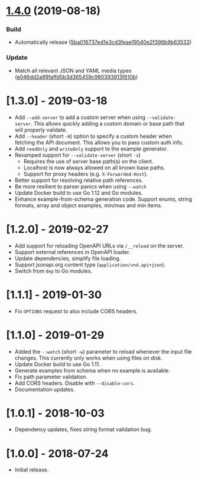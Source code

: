# [1.4.0](https://github.com/puppetlabs/apisprout/compare/v1.3.0...v1.4.0) (2019-08-18)


### Build

* Automatically release ([5ba016737ed1e3cd3feae19540e2f396b9b63533](https://github.com/puppetlabs/apisprout/commit/5ba016737ed1e3cd3feae19540e2f396b9b63533))

### Update

* Match all relevant JSON and YAML media types ([e046dd2a99faffd5b3d365459c980393913f610b](https://github.com/puppetlabs/apisprout/commit/e046dd2a99faffd5b3d365459c980393913f610b))

# [1.3.0] - 2019-03-18
- Add `--add-server` to add a custom server when using `--validate-server`.
  This allows quickly adding a custom domain or base path that will properly
  validate.
- Add `--header` (short `-H`) option to specify a custom header when fetching
  the API document. This allows you to pass custom auth info.
- Add `readOnly` and `writeOnly` support to the example generator.
- Revamped support for `--validate-server` (short `-s`)
  - Requires the use of server base path(s) on the client.
  - Localhost is now always allowed on all known base paths.
  - Support for proxy headers (e.g. `X-Forwarded-Host`).
- Better support for resolving relative path references.
- Be more resilient to parser panics when using `--watch`
- Update Docker build to use Go 1.12 and Go modules.
- Enhance example-from-schema generation code. Support enums, string formats,
  array and object examples, min/max and min items.

# [1.2.0] - 2019-02-27
- Add support for reloading OpenAPI URLs via `/__reload` on the server.
- Support external references in OpenAPI loader.
- Update dependencies, simplify file loading.
- Support jsonapi.org content type (`application/vnd.api+json`).
- Switch from `dep` to Go modules.

# [1.1.1] - 2019-01-30
- Fix `OPTIONS` request to also include CORS headers.

# [1.1.0] - 2019-01-29
- Added the `--watch` (short `-w`) parameter to reload whenever the input file
  changes. This currently only works when using files on disk.
- Update Docker build to use Go 1.11.
- Generate examples from schema when no example is available.
- Fix path parameter validation.
- Add CORS headers. Disable with `--disable-cors`.
- Documentation updates.

# [1.0.1] - 2018-10-03
- Dependency updates, fixes string format validation bug.

# [1.0.0] - 2018-07-24
- Initial release.
